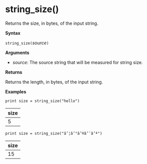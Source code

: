 # string_size()

Returns the size, in bytes, of the input string.

**Syntax**

`string_size(`*source*`)`

**Arguments**

* *source*: The source string that will be measured for string size.

**Returns**

Returns the length, in bytes, of the input string.

**Examples**

```
print size = string_size("hello")
```

|size|
|---|
|5|

```
print size = string_size("â’¦â’°â’®â’¯â’ª")
```

|size|
|---|
|15|

